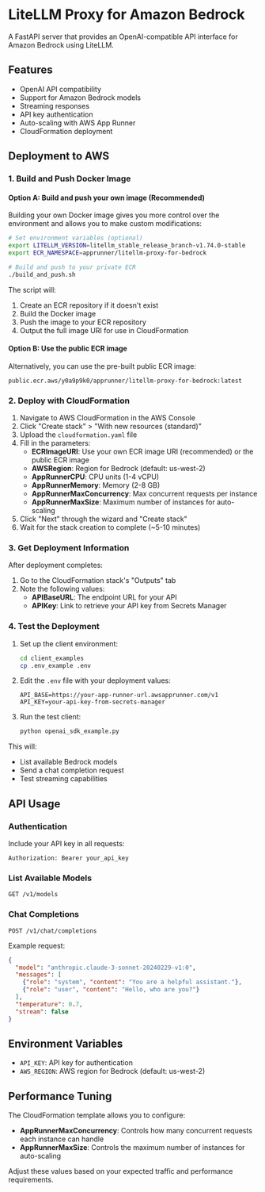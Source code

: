# LiteLLM Proxy for Amazon Bedrock

A FastAPI server that provides an OpenAI-compatible API interface for Amazon Bedrock using LiteLLM.

## Features

- OpenAI API compatibility
- Support for Amazon Bedrock models
- Streaming responses
- API key authentication
- Auto-scaling with AWS App Runner
- CloudFormation deployment

## Deployment to AWS

### 1. Build and Push Docker Image

#### Option A: Build and push your own image (Recommended)

Building your own Docker image gives you more control over the environment and allows you to make custom modifications:

```bash
# Set environment variables (optional)
export LITELLM_VERSION=litellm_stable_release_branch-v1.74.0-stable
export ECR_NAMESPACE=apprunner/litellm-proxy-for-bedrock

# Build and push to your private ECR
./build_and_push.sh
```

The script will:
1. Create an ECR repository if it doesn't exist
2. Build the Docker image
3. Push the image to your ECR repository
4. Output the full image URI for use in CloudFormation

#### Option B: Use the public ECR image

Alternatively, you can use the pre-built public ECR image:
```
public.ecr.aws/y0a9p9k0/apprunner/litellm-proxy-for-bedrock:latest
```

### 2. Deploy with CloudFormation

1. Navigate to AWS CloudFormation in the AWS Console
2. Click "Create stack" > "With new resources (standard)"
3. Upload the `cloudformation.yaml` file
4. Fill in the parameters:
   - **ECRImageURI**: Use your own ECR image URI (recommended) or the public ECR image
   - **AWSRegion**: Region for Bedrock (default: us-west-2)
   - **AppRunnerCPU**: CPU units (1-4 vCPU)
   - **AppRunnerMemory**: Memory (2-8 GB)
   - **AppRunnerMaxConcurrency**: Max concurrent requests per instance
   - **AppRunnerMaxSize**: Maximum number of instances for auto-scaling
5. Click "Next" through the wizard and "Create stack"
6. Wait for the stack creation to complete (~5-10 minutes)

### 3. Get Deployment Information

After deployment completes:

1. Go to the CloudFormation stack's "Outputs" tab
2. Note the following values:
   - **APIBaseURL**: The endpoint URL for your API
   - **APIKey**: Link to retrieve your API key from Secrets Manager

### 4. Test the Deployment

1. Set up the client environment:
   ```bash
   cd client_examples
   cp .env_example .env
   ```

2. Edit the `.env` file with your deployment values:
   ```
   API_BASE=https://your-app-runner-url.awsapprunner.com/v1
   API_KEY=your-api-key-from-secrets-manager
   ```

3. Run the test client:
   ```bash
   python openai_sdk_example.py
   ```

This will:
- List available Bedrock models
- Send a chat completion request
- Test streaming capabilities

## API Usage

### Authentication

Include your API key in all requests:

```
Authorization: Bearer your_api_key
```

### List Available Models
```
GET /v1/models
```

### Chat Completions
```
POST /v1/chat/completions
```

Example request:
```json
{
  "model": "anthropic.claude-3-sonnet-20240229-v1:0",
  "messages": [
    {"role": "system", "content": "You are a helpful assistant."},
    {"role": "user", "content": "Hello, who are you?"}
  ],
  "temperature": 0.7,
  "stream": false
}
```

## Environment Variables

- `API_KEY`: API key for authentication
- `AWS_REGION`: AWS region for Bedrock (default: us-west-2)

## Performance Tuning

The CloudFormation template allows you to configure:

- **AppRunnerMaxConcurrency**: Controls how many concurrent requests each instance can handle
- **AppRunnerMaxSize**: Controls the maximum number of instances for auto-scaling

Adjust these values based on your expected traffic and performance requirements.

